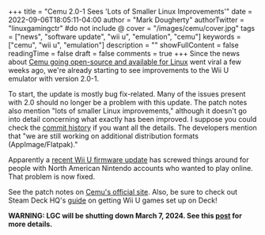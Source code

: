 +++
title = "Cemu 2.0-1 Sees 'Lots of Smaller Linux Improvements'"
date = 2022-09-06T18:05:11-04:00
author = "Mark Dougherty"
authorTwitter = "linuxgamingctr" #do not include @
cover = "/images/cemu/cover.jpg"
tags = ["news", "software update", "wii u", "emulation", "cemu"]
keywords = ["cemu", "wii u", "emulation"]
description = ""
showFullContent = false
readingTime = false
draft = false
comments = true
+++
Since the news about [Cemu going open-source and available for Linux](https://linuxgamingcentral.com/posts/cemu-now-open-source-and-available-for-linux/) went viral a few weeks ago, we're already starting to see improvements to the Wii U emulator with version 2.0-1.

To start, the update is mostly bug fix-related. Many of the issues present with 2.0 should no longer be a problem with this update. The patch notes also mention "lots of smaller Linux improvements," although it doesn't go into detail concerning what exactly has been improved. I suppose you could check the [commit history](https://github.com/cemu-project/Cemu/commits/) if you want all the details. The developers mention that "we are still working on additional distribution formats (AppImage/Flatpak)."

Apparently a [recent Wii U firmware update](https://www.nintendolife.com/news/2022/08/wii-u-receives-its-first-system-update-of-2022-heres-whats-included) has screwed things around for people with North American Nintendo accounts who wanted to play online. That problem is now fixed.

See the patch notes on [Cemu's official site](https://cemu.info/changelog.html). Also, be sure to check out Steam Deck HQ's [guide](https://steamdeckhq.com/tips-and-guides/how-to-play-wii-u-games-dual-screen-using-cemu/) on getting Wii U games set up on Deck!

**WARNING: LGC will be shutting down March 7, 2024. See this [post](https://linuxgamingcentral.com/posts/the-end-of-lgc/) for more details.**
